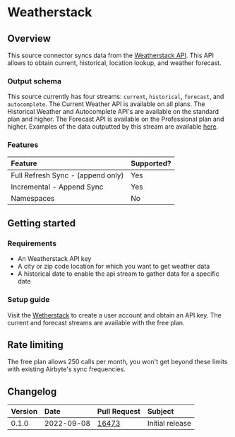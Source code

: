 # Weatherstack

## Overview

This source connector syncs data from the [Weatherstack API](http://api.weatherstack.com/). This API
allows to obtain current, historical, location lookup, and weather forecast.

### Output schema

This source currently has four streams: `current`, `historical`, `forecast`, and `autocomplete`. The
Current Weather API is available on all plans. The Historical Weather and Autocomplete API's are
available on the standard plan and higher. The Forecast API is available on the Professional plan
and higher. Examples of the data outputted by this stream are available
[here](https://weatherstack.com/documentation).

### Features

| Feature                           | Supported? |
| :-------------------------------- | :--------- |
| Full Refresh Sync - (append only) | Yes        |
| Incremental - Append Sync         | Yes        |
| Namespaces                        | No         |

## Getting started

### Requirements

- An Weatherstack API key
- A city or zip code location for which you want to get weather data
- A historical date to enable the api stream to gather data for a specific date

### Setup guide

Visit the [Wetherstack](https://weatherstack.com/) to create a user account and obtain an API key.
The current and forecast streams are available with the free plan.

## Rate limiting

The free plan allows 250 calls per month, you won't get beyond these limits with existing Airbyte's
sync frequencies.

## Changelog

| Version | Date       | Pull Request                                             | Subject         |
| :------ | :--------- | :------------------------------------------------------- | :-------------- |
| 0.1.0   | 2022-09-08 | [16473](https://github.com/airbytehq/airbyte/pull/16473) | Initial release |
